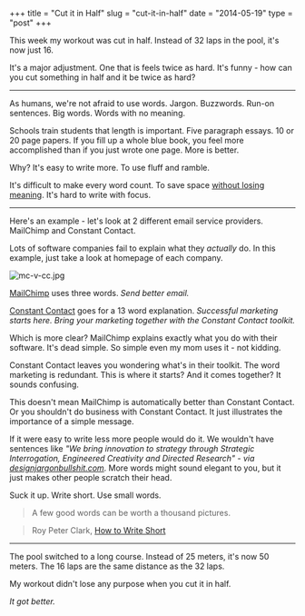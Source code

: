 +++
title = "Cut it in Half"
slug = "cut-it-in-half"
date = "2014-05-19"
type = "post"
+++ 

This week my workout was cut in half. Instead of 32 laps in the pool, it's now just 16. 

It's a major adjustment. One that is feels twice as hard. It's funny - how can you cut something in half and it be twice as hard?  

* * * 

As humans, we're not afraid to use words. Jargon. Buzzwords. Run-on sentences. Big words. Words with no meaning. 

Schools train students that length is important. Five paragraph essays. 10 or 20 page papers. If you fill up a whole blue book, you feel more accomplished than if you just wrote one page. More is better. 

Why? It's easy to write more. To use fluff and ramble. 

It's difficult to make every word count. To save space [without losing meaning](http://signalvnoise.com/posts/1539-writing-decisions-saving-space-without-losing-meaning). It's hard to write with focus. 

* * * 

Here's an example - let's look at 2 different email service providers. MailChimp and Constant Contact. 

Lots of software companies fail to explain what they *actually* do. In this example, just take a look at homepage of each company. 

![mc-v-cc.jpg](https://d23f6h5jpj26xu.cloudfront.net/coxvusqpxcvxq_small.jpg)

[MailChimp](http://mailchimp.com/) uses three words. *Send better email.*

[Constant Contact](http://www.constantcontact.com/overview-home?s_tnt=56380:4:0) goes for a 13 word explanation. *Successful marketing starts here. Bring your marketing together with the Constant Contact toolkit.*

Which is more clear? MailChimp explains exactly what you do with their software. It's dead simple. So simple even my mom uses it - not kidding. 

Constant Contact leaves you wondering what's in their toolkit. The word marketing is redundant. This is where it starts? And it comes together? It sounds confusing.  

This doesn't mean MailChimp is automatically better than Constant Contact. Or you shouldn't do business with Constant Contact. It just illustrates the importance of a simple message.  

If it were easy to write less more people would do it. We wouldn't have sentences like *"We bring innovation to strategy through Strategic Interrogation, Engineered Creativity and Directed Research" - via [designjargonbullshit.com](http://designjargonbullshit.com/)*. More words might sound elegant to you, but it just makes other people scratch their head. 

Suck it up. Write short. Use small words.

> A few good words can be worth a thousand pictures. 

> Roy Peter Clark, [How to Write Short](http://www.amazon.com/How-Write-Short-Craft-Times/dp/0316204358)

* * * 

The pool switched to a long course. Instead of 25 meters, it's now 50 meters. The 16 laps are the same distance as the 32 laps. 

My workout didn't lose any purpose when you cut it in half.  

*It got better.* 
